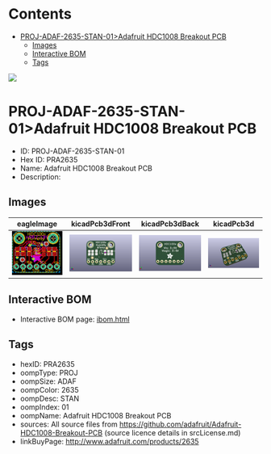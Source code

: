 



Contents
========

* [PROJ-ADAF-2635-STAN-01>Adafruit HDC1008 Breakout PCB](#proj-adaf-2635-stan-01adafruit-hdc1008-breakout-pcb)
	* [Images](#images)
	* [Interactive BOM](#interactive-bom)
	* [Tags](#tags)
  
![][im]
# PROJ-ADAF-2635-STAN-01>Adafruit HDC1008 Breakout PCB

- ID: PROJ-ADAF-2635-STAN-01
- Hex ID: PRA2635
- Name: Adafruit HDC1008 Breakout PCB
- Description: 

## Images
  
  

|eagleImage|kicadPcb3dFront|kicadPcb3dBack|kicadPcb3d|
| :---: | :---: | :---: | :---: |
|[![eagleImage](eagleImage_140.png)](eagleImage_600.png)|[![kicadPcb3dFront](kicadPcb3dFront_140.png)](kicadPcb3dFront_600.png)|[![kicadPcb3dBack](kicadPcb3dBack_140.png)](kicadPcb3dBack_600.png)|[![kicadPcb3d](kicadPcb3d_140.png)](kicadPcb3d_600.png)|

## Interactive BOM

- Interactive BOM page: [ibom.html](kicad/bom/ibom.html)

## Tags

- hexID: PRA2635
- oompType: PROJ
- oompSize: ADAF
- oompColor: 2635
- oompDesc: STAN
- oompIndex: 01
- oompName: Adafruit HDC1008 Breakout PCB
- sources: All source files from https://github.com/adafruit/Adafruit-HDC1008-Breakout-PCB (source licence details in srcLicense.md)
- linkBuyPage: http://www.adafruit.com/products/2635



[im]: kicadPcb3d_450.png
